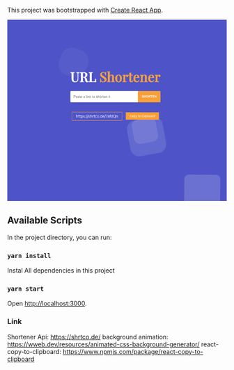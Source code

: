 This project was bootstrapped with [Create React App](https://github.com/facebook/create-react-app).

![Project Preview](./src/shortener_url.png)

## Available Scripts

In the project directory, you can run:

### `yarn install`

Instal All dependencies in this project

### `yarn start`
Open [http://localhost:3000](http://localhost:3000).

### Link

Shortener Api: https://shrtco.de/
background animation: https://wweb.dev/resources/animated-css-background-generator/
react-copy-to-clipboard: https://www.npmjs.com/package/react-copy-to-clipboard

